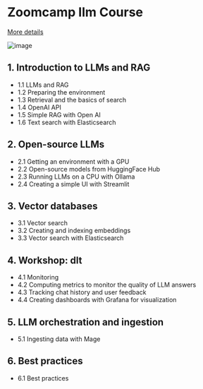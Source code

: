 # Zoomcamp llm Course

[More details](https://github.com/DataTalksClub/llm-zoomcamp?tab=readme-ov-file)

![image](https://github.com/user-attachments/assets/73ed29fa-7c76-44dd-b579-277fe2a94956)

## 1. Introduction to LLMs and RAG
- 1.1 LLMs and RAG
- 1.2 Preparing the environment
- 1.3 Retrieval and the basics of search
- 1.4 OpenAI API
- 1.5 Simple RAG with Open AI
- 1.6 Text search with Elasticsearch
  
## 2. Open-source LLMs
- 2.1 Getting an environment with a GPU
- 2.2 Open-source models from HuggingFace Hub
- 2.3 Running LLMs on a CPU with Ollama
- 2.4 Creating a simple UI with Streamlit

## 3. Vector databases
- 3.1 Vector search
- 3.2 Creating and indexing embeddings
- 3.3 Vector search with Elasticsearch

## 4. Workshop: dlt
- 4.1 Monitoring
- 4.2 Computing metrics to monitor the quality of LLM answers
- 4.3 Tracking chat history and user feedback
- 4.4 Creating dashboards with Grafana for visualization

## 5. LLM orchestration and ingestion
- 5.1 Ingesting data with Mage

## 6. Best practices
- 6.1 Best practices
